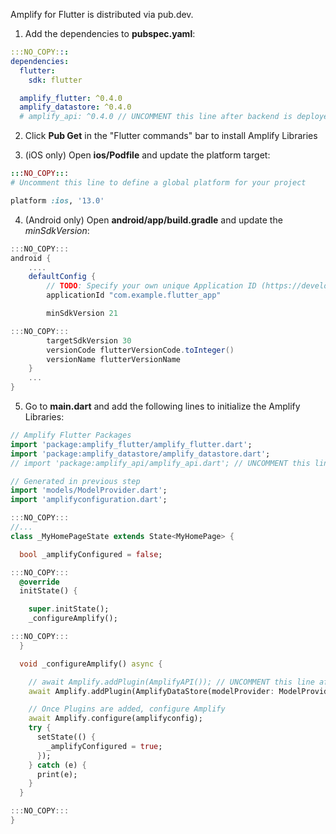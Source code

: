 Amplify for Flutter is distributed via pub.dev.

1. Add the dependencies to **pubspec.yaml**:
```yaml
:::NO_COPY:::
dependencies:
  flutter:
    sdk: flutter
```
```yaml
  amplify_flutter: ^0.4.0
  amplify_datastore: ^0.4.0
  # amplify_api: ^0.4.0 // UNCOMMENT this line after backend is deployed
```

2. Click **Pub Get** in the "Flutter commands" bar to install Amplify Libraries

3. (iOS only) Open **ios/Podfile** and update the platform target:
```ruby
:::NO_COPY:::
# Uncomment this line to define a global platform for your project
```
```ruby
platform :ios, '13.0'
```

4. (Android only) Open **android/app/build.gradle** and update the *minSdkVersion*:
```gradle
:::NO_COPY:::
android {
    ....
    defaultConfig {
        // TODO: Specify your own unique Application ID (https://developer.android.com/studio/build/application-id.html).
        applicationId "com.example.flutter_app"

```
```gradle
        minSdkVersion 21
```
```gradle
:::NO_COPY:::
        targetSdkVersion 30
        versionCode flutterVersionCode.toInteger()
        versionName flutterVersionName
    }
    ...
}
```

5. Go to **main.dart** and add the following lines to initialize the Amplify Libraries:
```dart
// Amplify Flutter Packages
import 'package:amplify_flutter/amplify_flutter.dart';
import 'package:amplify_datastore/amplify_datastore.dart';
// import 'package:amplify_api/amplify_api.dart'; // UNCOMMENT this line after backend is deployed

// Generated in previous step
import 'models/ModelProvider.dart';
import 'amplifyconfiguration.dart';
```
```dart
:::NO_COPY:::
//...
class _MyHomePageState extends State<MyHomePage> {
```
```dart
  bool _amplifyConfigured = false;
```
```dart
:::NO_COPY:::
  @override
  initState() {
```
```dart
    super.initState();
    _configureAmplify();
```
```dart
:::NO_COPY:::
  }
```
```dart
  void _configureAmplify() async {

    // await Amplify.addPlugin(AmplifyAPI()); // UNCOMMENT this line after backend is deployed
    await Amplify.addPlugin(AmplifyDataStore(modelProvider: ModelProvider.instance));

    // Once Plugins are added, configure Amplify
    await Amplify.configure(amplifyconfig);
    try {
      setState(() {
        _amplifyConfigured = true;
      });
    } catch (e) {
      print(e);
    }
  }
```
```dart
:::NO_COPY:::
}
```
